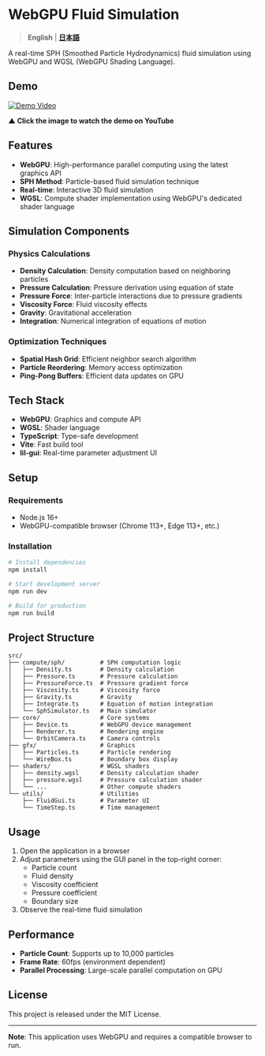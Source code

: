 # WebGPU Fluid Simulation

> **English** | **[日本語](docs/js/README.md)**

A real-time SPH (Smoothed Particle Hydrodynamics) fluid simulation using WebGPU and WGSL (WebGPU Shading Language).

## Demo

[![Demo Video](https://img.youtube.com/vi/hxalb1aCo4g/maxresdefault.jpg)](https://youtu.be/hxalb1aCo4g)

**▲ Click the image to watch the demo on YouTube**

## Features

- **WebGPU**: High-performance parallel computing using the latest graphics API
- **SPH Method**: Particle-based fluid simulation technique
- **Real-time**: Interactive 3D fluid simulation
- **WGSL**: Compute shader implementation using WebGPU's dedicated shader language

## Simulation Components

### Physics Calculations

- **Density Calculation**: Density computation based on neighboring particles
- **Pressure Calculation**: Pressure derivation using equation of state
- **Pressure Force**: Inter-particle interactions due to pressure gradients
- **Viscosity Force**: Fluid viscosity effects
- **Gravity**: Gravitational acceleration
- **Integration**: Numerical integration of equations of motion

### Optimization Techniques

- **Spatial Hash Grid**: Efficient neighbor search algorithm
- **Particle Reordering**: Memory access optimization
- **Ping-Pong Buffers**: Efficient data updates on GPU

## Tech Stack

- **WebGPU**: Graphics and compute API
- **WGSL**: Shader language
- **TypeScript**: Type-safe development
- **Vite**: Fast build tool
- **lil-gui**: Real-time parameter adjustment UI

## Setup

### Requirements

- Node.js 16+
- WebGPU-compatible browser (Chrome 113+, Edge 113+, etc.)

### Installation

```bash
# Install dependencies
npm install

# Start development server
npm run dev

# Build for production
npm run build
```

## Project Structure

```
src/
├── compute/sph/          # SPH computation logic
│   ├── Density.ts        # Density calculation
│   ├── Pressure.ts       # Pressure calculation
│   ├── PressureForce.ts  # Pressure gradient force
│   ├── Viscosity.ts      # Viscosity force
│   ├── Gravity.ts        # Gravity
│   ├── Integrate.ts      # Equation of motion integration
│   └── SphSimulator.ts   # Main simulator
├── core/                 # Core systems
│   ├── Device.ts         # WebGPU device management
│   ├── Renderer.ts       # Rendering engine
│   └── OrbitCamera.ts    # Camera controls
├── gfx/                  # Graphics
│   ├── Particles.ts      # Particle rendering
│   └── WireBox.ts        # Boundary box display
├── shaders/              # WGSL shaders
│   ├── density.wgsl      # Density calculation shader
│   ├── pressure.wgsl     # Pressure calculation shader
│   └── ...               # Other compute shaders
└── utils/                # Utilities
    ├── FluidGui.ts       # Parameter UI
    └── TimeStep.ts       # Time management
```

## Usage

1. Open the application in a browser
2. Adjust parameters using the GUI panel in the top-right corner:
   - Particle count
   - Fluid density
   - Viscosity coefficient
   - Pressure coefficient
   - Boundary size
3. Observe the real-time fluid simulation

## Performance

- **Particle Count**: Supports up to 10,000 particles
- **Frame Rate**: 60fps (environment dependent)
- **Parallel Processing**: Large-scale parallel computation on GPU

## License

This project is released under the MIT License.

---

**Note**: This application uses WebGPU and requires a compatible browser to run.
